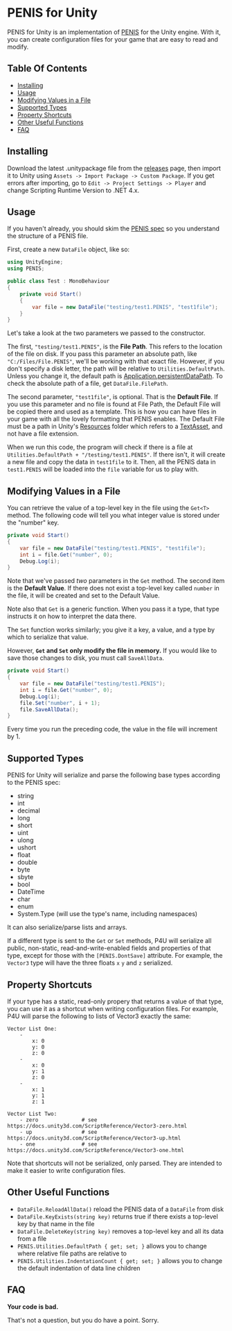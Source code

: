 # PENIS for Unity

PENIS for Unity is an implementation of [PENIS](https://github.com/JimmyCushnie/PENIS) for the Unity engine. With it, you can create configuration files for your game that are easy to read and modify.

Table Of Contents
---

- [Installing](#installing)
- [Usage](#usage)
- [Modifying Values in a File](#modifying-values-in-a-file)
- [Supported Types](#supported-types)
- [Property Shortcuts](#property-shortcuts)
- [Other Useful Functions](#other-useful-functions)
- [FAQ](#faq)

Installing
---

Download the latest .unitypackage file from the [releases](https://github.com/JimmyCushnie/PENIS-for-Unity/releases/latest) page, then import it to Unity using `Assets -> Import Package -> Custom Package`. If you get errors after importing, go to `Edit -> Project Settings -> Player` and change Scripting Runtime Version to .NET 4.x.

Usage
---

If you haven't already, you should skim the [PENIS spec](https://github.com/JimmyCushnie/PENIS) so you understand the structure of a PENIS file.

First, create a new `DataFile` object, like so:

```csharp
using UnityEngine;
using PENIS;

public class Test : MonoBehaviour
{
    private void Start()
    {
        var file = new DataFile("testing/test1.PENIS", "test1file");
    }
}
```

Let's take a look at the two parameters we passed to the constructor.

The first, `"testing/test1.PENIS"`, is the **File Path**. This refers to the location of the file on disk. If you pass this parameter an absolute path, like `"C:/Files/File.PENIS"`, we'll be working with that exact file. However, if you don't specify a disk letter, the path will be relative to `Utilities.DefaultPath`. Unless you change it, the default path is [Application.persistentDataPath](https://docs.unity3d.com/ScriptReference/Application-persistentDataPath.html). To check the absolute path of a file, get `DataFile.FilePath`.

The second parameter, `"test1file"`, is optional. That is the **Default File**. If you use this parameter and no file is found at File Path, the Default File will be copied there and used as a template. This is how you can have files in your game with all the lovely formatting that PENIS enables. The Default File must be a path in Unity's [Resources](https://docs.unity3d.com/ScriptReference/Resources.html) folder which refers to a [TextAsset](https://docs.unity3d.com/Manual/class-TextAsset.html), and not have a file extension.

When we run this code, the program will check if there is a file at `Utilities.DefaultPath + "/testing/test1.PENIS"`. If there isn't, it will create a new file and copy the data in `test1file` to it. Then, all the PENIS data in `test1.PENIS` will be loaded into the `file` variable for us to play with.

Modifying Values in a File
---

You can retrieve the value of a top-level key in the file using the `Get<T>` method. The following code will tell you what integer value is stored under the "number" key.

```csharp
private void Start()
{
    var file = new DataFile("testing/test1.PENIS", "test1file");
    int i = file.Get("number", 0);
    Debug.Log(i);
}
```

Note that we've passed *two* parameters in the `Get` method. The second item is the **Default Value**. If there does not exist a top-level key called `number` in the file, it will be created and set to the Default Value.

Note also that `Get` is a generic function. When you pass it a type, that type instructs it on how to interpret the data there.

The `Set` function works similarly; you give it a key, a value, and a type by which to serialize that value.

However, **`Get` and `Set` only modify the file in memory.** If you would like to save those changes to disk, you must call `SaveAllData`.

```csharp
private void Start()
{
    var file = new DataFile("testing/test1.PENIS");
    int i = file.Get("number", 0);
    Debug.Log(i);
    file.Set("number", i + 1);
    file.SaveAllData();
}
```

Every time you run the preceding code, the value in the file will increment by 1.

Supported Types
---

PENIS for Unity will serialize and parse the following base types according to the PENIS spec:

* string
* int
* decimal
* long
* short
* uint
* ulong
* ushort
* float
* double
* byte
* sbyte
* bool
* DateTime
* char
* enum
* System.Type (will use the type's name, including namespaces)

It can also serialize/parse lists and arrays.

If a different type is sent to the `Get` or `Set` methods, P4U will serialize all public, non-static, read-and-write-enabled fields and properties of that type, except for those with the `[PENIS.DontSave]` attribute. For example, the `Vector3` type will have the three floats `x` `y` and `z` serialized.

Property Shortcuts
---

If your type has a static, read-only propery that returns a value of that type, you can use it as a shortcut when writing configuration files. For example, P4U will parse the following to lists of Vector3 exactly the same:

```
Vector List One:
    -
        x: 0
        y: 0
        z: 0
    -
        x: 0
        y: 1
        z: 0
    -
        x: 1
        y: 1
        z: 1

Vector List Two:
    - zero              # see https://docs.unity3d.com/ScriptReference/Vector3-zero.html
    - up                # see https://docs.unity3d.com/ScriptReference/Vector3-up.html
    - one               # see https://docs.unity3d.com/ScriptReference/Vector3-one.html
```

Note that shortcuts will not be serialized, only parsed. They are intended to make it easier to write configuration files.

Other Useful Functions
---

* `DataFile.ReloadAllData()` reload the PENIS data of a `DataFile` from disk
* `DataFile.KeyExists(string key)` returns true if there exists a top-level key by that name in the file
* `DataFile.DeleteKey(string key)` removes a top-level key and all its data from a file
* `PENIS.Utilities.DefaultPath { get; set; }` allows you to change where relative file paths are relative to
* `PENIS.Utilities.IndentationCount { get; set; }` allows you to change the default indentation of data line children

FAQ
---

**Your code is bad.**

That's not a question, but you do have a point. Sorry.
